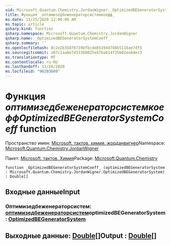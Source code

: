 ```yaml
---
uid: Microsoft.Quantum.Chemistry.JordanWigner._OptimizedBEGeneratorSystemCoeff_
title: Функция _оптимизедбеженераторсистемкоефф_
ms.date: 11/25/2020 12:00:00 AM
ms.topic: article
qsharp.kind: function
qsharp.namespace: Microsoft.Quantum.Chemistry.JordanWigner
qsharp.name: _OptimizedBEGeneratorSystemCoeff_
qsharp.summary: ''
ms.openlocfilehash: 8c2e2b35876739bfbc4e851944788b5116ae7df5
ms.sourcegitcommit: a87c1aa8e7453360025e47ba614f25b02ea84ec3
ms.translationtype: MT
ms.contentlocale: ru-RU
ms.lasthandoff: 11/26/2020
ms.locfileid: "96203609"
---
```

# <a name="_optimizedbegeneratorsystemcoeff_-function"></a><span data-ttu-id="d50da-102">Функция _оптимизедбеженераторсистемкоефф_</span><span class="sxs-lookup"><span data-stu-id="d50da-102">_OptimizedBEGeneratorSystemCoeff_ function</span></span>

<span data-ttu-id="d50da-103">Пространство имен: [Microsoft. тактов. химия. жорданвигнер](xref:Microsoft.Quantum.Chemistry.JordanWigner)</span><span class="sxs-lookup"><span data-stu-id="d50da-103">Namespace: [Microsoft.Quantum.Chemistry.JordanWigner](xref:Microsoft.Quantum.Chemistry.JordanWigner)</span></span>

<span data-ttu-id="d50da-104">Пакет: [Microsoft. тактов. Химия](https://nuget.org/packages/Microsoft.Quantum.Chemistry)</span><span class="sxs-lookup"><span data-stu-id="d50da-104">Package: [Microsoft.Quantum.Chemistry](https://nuget.org/packages/Microsoft.Quantum.Chemistry)</span></span>




```qsharp
function _OptimizedBEGeneratorSystemCoeff_ (optimizedBEGeneratorSystem : Microsoft.Quantum.Chemistry.JordanWigner.OptimizedBEGeneratorSystem) : Double[]
```


## <a name="input"></a><span data-ttu-id="d50da-105">Входные данные</span><span class="sxs-lookup"><span data-stu-id="d50da-105">Input</span></span>

### <a name="optimizedbegeneratorsystem--optimizedbegeneratorsystem"></a><span data-ttu-id="d50da-106">Оптимизедбеженераторсистем: [оптимизедбеженераторсистем](xref:Microsoft.Quantum.Chemistry.JordanWigner.OptimizedBEGeneratorSystem)</span><span class="sxs-lookup"><span data-stu-id="d50da-106">optimizedBEGeneratorSystem : [OptimizedBEGeneratorSystem](xref:Microsoft.Quantum.Chemistry.JordanWigner.OptimizedBEGeneratorSystem)</span></span>





## <a name="output--double"></a><span data-ttu-id="d50da-107">Выходные данные: [Double](xref:microsoft.quantum.lang-ref.double)[]</span><span class="sxs-lookup"><span data-stu-id="d50da-107">Output : [Double](xref:microsoft.quantum.lang-ref.double)[]</span></span>

